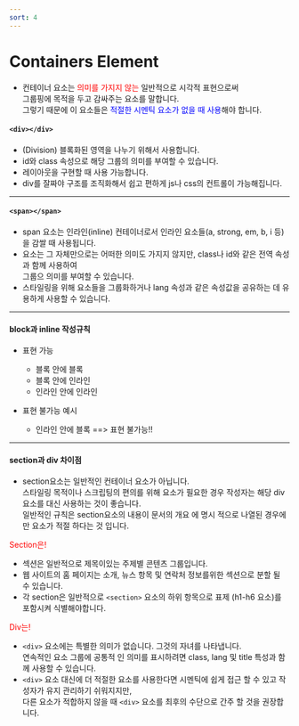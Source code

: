 ```yaml
---
sort: 4
---
```


# Containers Element
- 컨테이너 요소는 <span style="color:red">의미를 가지지 않는</span> 일반적으로 시각적 표현으로써<br>
그룹핑에 목적을 두고 감싸주는 요소를 말합니다.<br>
그렇기 때문에 이 요소들은 <span style="color:blue">적절한 시멘틱 요소가 없을 때 사용</span>해야 합니다.

#### `<div></div>`
- (Division) 블록화된 영역을 나누기 위해서 사용합니다.
- id와 class 속성으로 해당 그룹의 의미를 부여할 수 있습니다.
- 레이아웃을 구현할 때 사용 가능합니다.
- div를 잘짜야 구조를 조직화해서 쉽고 편하게 js나 css의 컨트롤이 가능해집니다.
---

#### `<span></span>`
- span 요소는 인라인(inline) 컨테이너로서 인라인 요소들(a, strong, em, b, i 등)을 감쌀 때 사용됩니다.
- 요소는 그 자체만으로는 어떠한 의미도 가지지 않지만, class나 id와 같은 전역 속성과 함께 사용하여<br> 그룹으 의미를 부여할 수 있습니다.
- 스타일링을 위해 요소들을 그룹화하거나 lang 속성과 같은 속성값을 공유하는 데 유용하게 사용할 수 있습니다.
---

#### block과 inline 작성규칙
- 표현 가능
    - 블록 안에 블록
    - 블록 안에 인라인
    - 인라인 안에 인라인

- 표현 불가능 예시
    - 인라인 안에 블록 ==> 표현 불가능!!
---

#### section과 div 차이점
- section요소는 일반적인 컨테이너 요소가 아닙니다. <br>
스타일링 목적이나 스크립팅의 편의를 위해 요소가 필요한 경우 작성자는 해당 div요소를 대신 사용하는 것이 좋습니다.<br>
일반적인 규칙은 section요소의 내용이 문서의 개요 에 명시 적으로 나열된 경우에만 요소가 적절 하다는 것 입니다.

<span style="color:red">Section은!</span>
 -  섹션은 일반적으로 제목이있는 주제별 콘텐츠 그룹입니다.
 -  웹 사이트의 홈 페이지는 소개, 뉴스 항목 및 연락처 정보를위한 섹션으로 분할 될 수 있습니다.
 -  각 section은 일반적으로 `<section>` 요소의 하위 항목으로 표제 (h1-h6 요소)를 포함시켜 식별해야합니다.

<span style="color:red">Div는!</span>
- `<div>` 요소에는 특별한 의미가 없습니다. 그것의 자녀를 나타냅니다.<br>
연속적인 요소 그룹에 공통적 인 의미를 표시하려면 class, lang 및 title 특성과 함께 사용할 수 있습니다.
- `<div>` 요소 대신에 더 적절한 요소를 사용한다면 시멘틱에 쉽게 접근 할 수 있고 작성자가 유지 관리하기 쉬워지지만, <br>
다른 요소가 적합하지 않을 때 `<div>` 요소를 최후의 수단으로 간주 할 것을 권장합니다.
